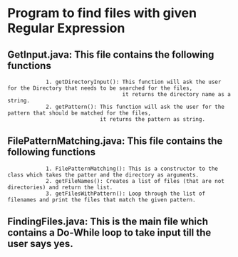 # Program to find files with given Regular Expression
## GetInput.java: This file contains the following functions
                1. getDirectoryInput(): This function will ask the user for the Directory that needs to be searched for the files,
                                        it returns the directory name as a string.
                2. getPattern(): This function will ask the user for the pattern that should be matched for the files,
                                 it returns the pattern as string.
                                 
## FilePatternMatching.java: This file contains the following functions
                1. FilePatternMatching(): This is a constructor to the class which takes the patter and the directory as arguments.
                2. getFileNames(): Creates a list of files (that are not directories) and return the list.
                3. getFilesWithPattern(): Loop through the list of filenames and print the files that match the given pattern.
                
## FindingFiles.java: This is the main file which contains a Do-While loop to take input till the user says yes.
             
